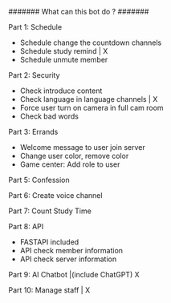 ####### What can this bot do ? #######

Part 1: Schedule

- Schedule change the countdown channels
- Schedule study remind | X
- Schedule unmute member

Part 2: Security

- Check introduce content
- Check language in language channels | X
- Force user turn on camera in full cam room
- Check bad words

Part 3: Errands

- Welcome message to user join server
- Change user color, remove color
- Game center: Add role to user

Part 5: Confession

Part 6: Create voice channel

Part 7: Count Study Time

Part 8: API

- FASTAPI included
- API check member information
- API check server information

Part 9: AI Chatbot |(include ChatGPT) X

Part 10: Manage staff | X
